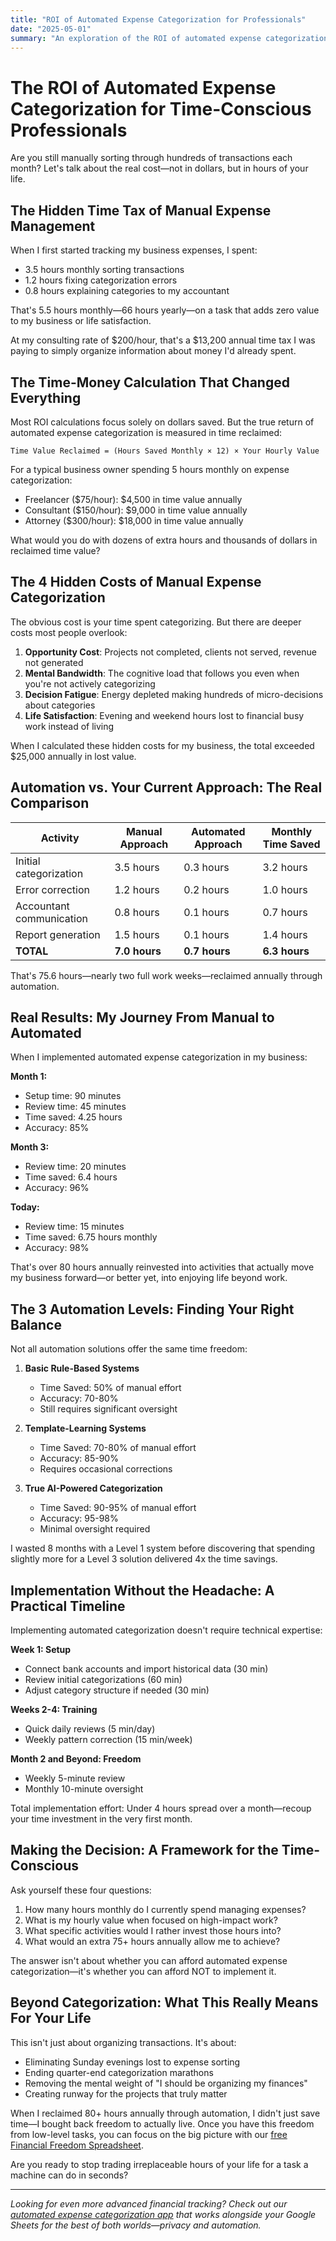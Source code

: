 ```yaml
---
title: "ROI of Automated Expense Categorization for Professionals"
date: "2025-05-01"
summary: "An exploration of the ROI of automated expense categorization for time-conscious professionals."
---
```


# The ROI of Automated Expense Categorization for Time-Conscious Professionals

Are you still manually sorting through hundreds of transactions each month? Let's talk about the real cost—not in dollars, but in hours of your life.

## The Hidden Time Tax of Manual Expense Management

When I first started tracking my business expenses, I spent:
- 3.5 hours monthly sorting transactions
- 1.2 hours fixing categorization errors
- 0.8 hours explaining categories to my accountant

That's 5.5 hours monthly—66 hours yearly—on a task that adds zero value to my business or life satisfaction.

At my consulting rate of $200/hour, that's a $13,200 annual time tax I was paying to simply organize information about money I'd already spent.

## The Time-Money Calculation That Changed Everything

Most ROI calculations focus solely on dollars saved. But the true return of automated expense categorization is measured in time reclaimed:

```
Time Value Reclaimed = (Hours Saved Monthly × 12) × Your Hourly Value
```

For a typical business owner spending 5 hours monthly on expense categorization:
- Freelancer ($75/hour): $4,500 in time value annually
- Consultant ($150/hour): $9,000 in time value annually 
- Attorney ($300/hour): $18,000 in time value annually

What would you do with dozens of extra hours and thousands of dollars in reclaimed time value?

## The 4 Hidden Costs of Manual Expense Categorization

The obvious cost is your time spent categorizing. But there are deeper costs most people overlook:

1. **Opportunity Cost**: Projects not completed, clients not served, revenue not generated
2. **Mental Bandwidth**: The cognitive load that follows you even when you're not actively categorizing
3. **Decision Fatigue**: Energy depleted making hundreds of micro-decisions about categories
4. **Life Satisfaction**: Evening and weekend hours lost to financial busy work instead of living

When I calculated these hidden costs for my business, the total exceeded $25,000 annually in lost value.

## Automation vs. Your Current Approach: The Real Comparison

| Activity | Manual Approach | Automated Approach | Monthly Time Saved |
|----------|----------------|--------------------|--------------------|
| Initial categorization | 3.5 hours | 0.3 hours | 3.2 hours |
| Error correction | 1.2 hours | 0.2 hours | 1.0 hours |
| Accountant communication | 0.8 hours | 0.1 hours | 0.7 hours |
| Report generation | 1.5 hours | 0.1 hours | 1.4 hours |
| **TOTAL** | **7.0 hours** | **0.7 hours** | **6.3 hours** |

That's 75.6 hours—nearly two full work weeks—reclaimed annually through automation.

## Real Results: My Journey From Manual to Automated

When I implemented automated expense categorization in my business:

**Month 1:**
- Setup time: 90 minutes
- Review time: 45 minutes
- Time saved: 4.25 hours
- Accuracy: 85%

**Month 3:**
- Review time: 20 minutes
- Time saved: 6.4 hours
- Accuracy: 96%

**Today:**
- Review time: 15 minutes
- Time saved: 6.75 hours monthly
- Accuracy: 98%

That's over 80 hours annually reinvested into activities that actually move my business forward—or better yet, into enjoying life beyond work.

## The 3 Automation Levels: Finding Your Right Balance

Not all automation solutions offer the same time freedom:

1. **Basic Rule-Based Systems**
   - Time Saved: 50% of manual effort
   - Accuracy: 70-80%
   - Still requires significant oversight

2. **Template-Learning Systems**
   - Time Saved: 70-80% of manual effort
   - Accuracy: 85-90%
   - Requires occasional corrections

3. **True AI-Powered Categorization**
   - Time Saved: 90-95% of manual effort
   - Accuracy: 95-98%
   - Minimal oversight required

I wasted 8 months with a Level 1 system before discovering that spending slightly more for a Level 3 solution delivered 4x the time savings.

## Implementation Without the Headache: A Practical Timeline

Implementing automated categorization doesn't require technical expertise:

**Week 1: Setup**
- Connect bank accounts and import historical data (30 min)
- Review initial categorizations (60 min)
- Adjust category structure if needed (30 min)

**Weeks 2-4: Training**
- Quick daily reviews (5 min/day)
- Weekly pattern correction (15 min/week)

**Month 2 and Beyond: Freedom**
- Weekly 5-minute review
- Monthly 10-minute oversight

Total implementation effort: Under 4 hours spread over a month—recoup your time investment in the very first month.

## Making the Decision: A Framework for the Time-Conscious

Ask yourself these four questions:

1. How many hours monthly do I currently spend managing expenses?
2. What is my hourly value when focused on high-impact work?
3. What specific activities would I rather invest those hours into?
4. What would an extra 75+ hours annually allow me to achieve?

The answer isn't about whether you can afford automated expense categorization—it's whether you can afford NOT to implement it.

## Beyond Categorization: What This Really Means For Your Life

This isn't just about organizing transactions. It's about:
- Eliminating Sunday evenings lost to expense sorting
- Ending quarter-end categorization marathons
- Removing the mental weight of "I should be organizing my finances"
- Creating runway for the projects that truly matter

When I reclaimed 80+ hours annually through automation, I didn't just save time—I bought back freedom to actually live. Once you have this freedom from low-level tasks, you can focus on the big picture with our [free Financial Freedom Spreadsheet](/fuck-you-money-sheet).

Are you ready to stop trading irreplaceable hours of your life for a task a machine can do in seconds?

---

*Looking for even more advanced financial tracking? Check out our [automated expense categorization app](/integrations) that works alongside your Google Sheets for the best of both worlds—privacy and automation.*